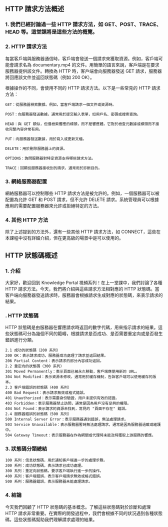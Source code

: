 ## HTTP 請求方法概述
### 1. 我們已經討論過一些 HTTP 請求方法，如 GET、POST、TRACE、HEAD 等。這堂課將是這些方法的概覽。

### 2. HTTP 請求方法
每當客戶端與服務器通信時，客戶端會發送一個請求來獲取資源。例如，客戶端可能會請求名為 documentary.mp4 的文件。用簡單的語言來說，客戶端是在要求服務器提供該文件。轉換為 HTTP 時，客戶端會向服務器發送 GET 請求，服務器將回應該文件並返回狀態碼（例如 200 OK）。

根據操作的不同，會使用不同的 HTTP 請求方法。以下是一些常見的 HTTP 請求方法：
```
GET：從服務器檢索數據。例如，當客戶端請求一個文件或資源時。

POST：向服務器發送數據。通常用於提交輸入表單，如用戶名、密碼或搜索查詢。

HEAD：與 GET 類似，但僅檢索響應的標頭，而不是響應體。它對於檢查元數據或標頭而不接收完整內容非常有用。

PUT：向服務器發送數據，用於寫入或更新文檔。

DELETE：用於刪除服務器上的資源。

OPTIONS：詢問服務器對特定資源支持哪些請求方法。

TRACE：回顯從服務器接收到的請求，通常用於診斷目的。
```
### 3. 網絡服務器配置
網絡服務器可以控制哪些 HTTP 請求方法是被允許的。例如，一個服務器可以被配置為允許 GET 和 POST 請求，但不允許 DELETE 請求。系統管理員可以根據應用的需要配置服務器來允許或拒絕特定的方法。
### 4. 其他 HTTP 方法
除了上述提到的方法外，還有一些其他 HTTP 請求方法，如 CONNECT，這些在本課程中沒有詳細介紹，但在更高級的場景中是可以使用的。

## HTTP 狀態碼概述
### 1. 介紹
大家好，歡迎回到 Knowledge Portal 視頻系列！在上一堂課中，我們討論了各種 HTTP 請求方法。今天，我們將介紹與這些請求方法相對應的 HTTP 狀態碼。當客戶端向服務器發送請求時，服務器會根據請求生成對應的狀態碼，來表示請求的結果。

### . HTTP 狀態碼
HTTP 狀態碼是由服務器在響應請求時返回的數字代碼，用來指示請求的結果。這些狀態碼可分為幾個不同的範疇，根據請求是否成功、是否需要重定向或是否發生錯誤進行分類。
```
2.1 成功的狀態碼（200 系列）
200 OK：表示請求成功，服務器成功處理了請求並返回結果。
206 Partial Content：表示請求的部分內容成功返回。
2.2 重定向的狀態碼（300 系列）
301 Moved Permanently：表示頁面已被永久移動，客戶端應使用新的 URL。
304 Not Modified：表示資源未修改，通常用於緩存機制，告訴客戶端可以使用緩存的版本。
2.3 客戶端錯誤的狀態碼（400 系列）
400 Bad Request：表示請求無效或格式錯誤。
401 Unauthorized：表示需要身份驗證，用戶未提供有效的認證。
403 Forbidden：表示服務器禁止訪問，通常是因為用戶沒有足夠的權限。
404 Not Found：表示請求的資源未找到，常見的 "頁面不存在" 錯誤。
2.4 服務器錯誤的狀態碼（500 系列）
500 Internal Server Error：表示服務器遇到錯誤，無法處理請求。
503 Service Unavailable：表示服務器暫時無法處理請求，通常是因為服務器過載或維護中。
504 Gateway Timeout：表示服務器在作為網關或代理時未能及時獲取上游服務的響應。
```
### 3. 狀態碼分類總結
```
100 系列：信息狀態碼，用於通知客戶端進一步的處理步驟。
200 系列：成功狀態碼，表示請求已成功處理。
300 系列：重定向狀態碼，要求客戶端執行進一步的操作。
400 系列：客戶端錯誤，表示客戶端請求無效或格式錯誤。
500 系列：服務器錯誤，表示服務器未能處理請求。
```
### 4. 結論
今天我們回顧了 HTTP 狀態碼的基本概念。了解這些狀態碼對於診斷和處理 HTTP 請求非常重要。在實際的開發過程中，我們會根據不同的狀況遇到各種狀態碼，這些狀態碼幫助我們理解請求處理的結果。

